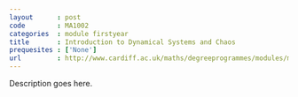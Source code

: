 ```yaml
---
layout      : post
code        : MA1002
categories  : module firstyear
title       : Introduction to Dynamical Systems and Chaos
prequesites : ['None']
url         : http://www.cardiff.ac.uk/maths/degreeprogrammes/modules/ma1002.html
---
```


Description goes here.

